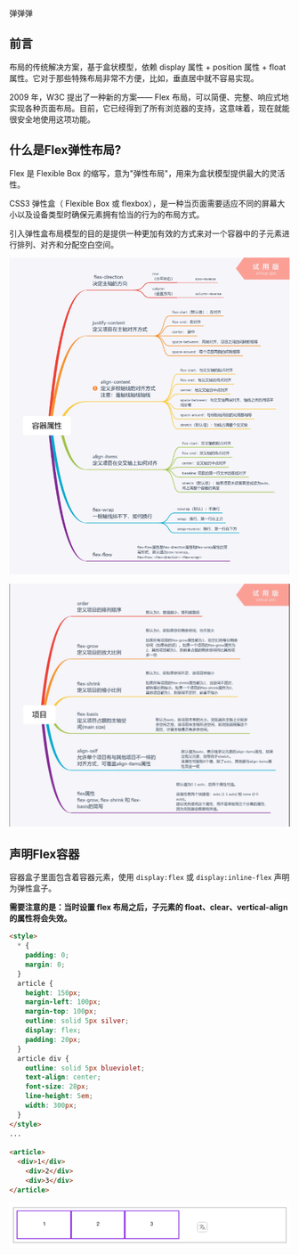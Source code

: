弹弹弹

## 前言

布局的传统解决方案，基于盒状模型，依赖 display 属性 + position 属性 + float 属性。它对于那些特殊布局非常不方便，比如，垂直居中就不容易实现。

2009 年，W3C 提出了一种新的方案—— Flex 布局，可以简便、完整、响应式地实现各种页面布局。目前，它已经得到了所有浏览器的支持，这意味着，现在就能很安全地使用这项功能。

## 什么是Flex弹性布局?

Flex 是 Flexible Box 的缩写，意为"弹性布局"，用来为盒状模型提供最大的灵活性。

CSS3 弹性盒（ Flexible Box 或 flexbox），是一种当页面需要适应不同的屏幕大小以及设备类型时确保元素拥有恰当的行为的布局方式。

引入弹性盒布局模型的目的是提供一种更加有效的方式来对一个容器中的子元素进行排列、对齐和分配空白空间。

![image-20240506154134788](./image/image-20240506154134788.png)

![image-20240506154222170](./image/image-20240506154222170.png)

## 声明Flex容器

容器盒子里面包含着容器元素，使用 `display:flex` 或 `display:inline-flex` 声明为弹性盒子。

**需要注意的是：当时设置 flex 布局之后，子元素的 float、clear、vertical-align 的属性将会失效。**

```html
<style>
  * {
    padding: 0;
    margin: 0;
  }
  article {
    height: 150px;
    margin-left: 100px;
    margin-top: 100px;
    outline: solid 5px silver;
    display: flex;
    padding: 20px;
  }
  article div {
    outline: solid 5px blueviolet;
    text-align: center;
    font-size: 28px;
    line-height: 5em;
    width: 300px;
  }
</style>
...

<article>
  <div>1</div>
	<div>2</div>
	<div>3</div>
</article>
```
![image-20240506154525227](./image/image-20240506154525227.png)
